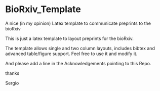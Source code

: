 # BioRxiv_Template
A nice (in my opinion) Latex template to communicate preprints to the bioRxiv

This is just a latex template to layout preprints for the bioRxiv.

The template allows single and two column layouts, includes bibtex and advanced table/figure support. Feel free to use it and modify it.

And please add a line in the Acknowledgements pointing to this Repo.

thanks

Sergio

